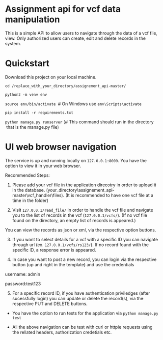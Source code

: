 # Assignment api for vcf data manipulation
This is a simple API to allow users to navigate through the data of a vcf file, view. Only authorized users can create, edit and delete records in the system.

# Quickstart

Download this project on your local machine.

`cd /replace_with_your_directory/assignement_api-master/`

`python3 -m venv env`

`source env/bin/activate`  # On Windows use `env\Scripts\activate`

`pip install -r requirements.txt`

`python manage.py runserver` (# This command should run in the directory  that is the manage.py file)

# UI web browser navigation
The service is up and running locally on `127.0.0.1:8000`. You have the option to view it in your web browser.

Recommended Steps:
1. Please add your vcf file in the application direcotry in order to upload it in the database. (your_directory\assignement_api-master\vcf_handler\files). (It is recommended to have one vcf file at a time in the folder)

2. Visit `127.0.0.1/read_file/` in order to handle the vcf file and navigate you to the list of records in the vcf (`127.0.0.1/vcfs/`). (If no vcf file found on the directory, an empty list of records is appeared.)

You can view the records as json or xml, via the respective option buttons.

3. If you want to select details for a vcf with a specific ID you can navigate through url (ex. `127.0.0.1/vcfs/rs123/`). If no record found with the specific ID, a response error is appeared.

4. In case you want to post a new record, you can login via the respective button (up and right in the template) and use the credentials 

username: admin 

password:test123

5. For a specific record ID, if you have authentication priviledges (after sucessfully login) you can update or delete the record(s), via the respective PUT and DELETE buttons.

* You have the option to run tests for the application via `python manage.py test`

* All the above navigation can be test with curl or httpie requests using the rellated headers, authorization credetials etc.
